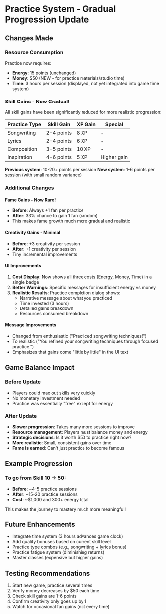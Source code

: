 # Practice System - Gradual Progression Update

## Changes Made

### Resource Consumption
Practice now requires:
- **Energy**: 15 points (unchanged)
- **Money**: $50 (NEW - for practice materials/studio time)
- **Time**: 3 hours per session (displayed, not yet integrated into game time system)

### Skill Gains - Now Gradual!
All skill gains have been significantly reduced for more realistic progression:

| Practice Type | Skill Gain | XP Gain | Special |
|--------------|------------|---------|---------|
| Songwriting  | 2-4 points | 8 XP    | -       |
| Lyrics       | 2-4 points | 6 XP    | -       |
| Composition  | 3-5 points | 10 XP   | -       |
| Inspiration  | 4-6 points | 5 XP    | Higher gain |

**Previous system**: 10-20+ points per session
**New system**: 1-6 points per session (with small random variance)

### Additional Changes

#### Fame Gains - Now Rare!
- **Before**: Always +1 fan per practice
- **After**: 33% chance to gain 1 fan (random)
- This makes fame growth much more gradual and realistic

#### Creativity Gains - Minimal
- **Before**: +3 creativity per session
- **After**: +1 creativity per session
- Tiny incremental improvements

#### UI Improvements
1. **Cost Display**: Now shows all three costs (Energy, Money, Time) in a single badge
2. **Better Warnings**: Specific messages for insufficient energy vs money
3. **Realistic Results**: Practice completion dialog shows:
   - Narrative message about what you practiced
   - Time invested (3 hours)
   - Detailed gains breakdown
   - Resources consumed breakdown

#### Message Improvements
- Changed from enthusiastic ("Practiced songwriting techniques!")
- To realistic ("You refined your songwriting techniques through focused practice.")
- Emphasizes that gains come "little by little" in the UI text

## Game Balance Impact

### Before Update
- Players could max out skills very quickly
- No monetary investment needed
- Practice was essentially "free" except for energy

### After Update
- **Slower progression**: Takes many more sessions to improve
- **Resource management**: Players must balance money and energy
- **Strategic decisions**: Is it worth $50 to practice right now?
- **More realistic**: Small, consistent gains over time
- **Fame is earned**: Can't just practice to become famous

## Example Progression

### To go from Skill 10 → 50:
- **Before**: ~4-5 practice sessions
- **After**: ~15-20 practice sessions
- **Cost**: ~$1,000 and 300+ energy total

This makes the journey to mastery much more meaningful!

## Future Enhancements
- Integrate time system (3 hours advances game clock)
- Add quality bonuses based on current skill level
- Practice type combos (e.g., songwriting + lyrics bonus)
- Practice fatigue system (diminishing returns)
- Master classes (expensive but higher gains)

## Testing Recommendations
1. Start new game, practice several times
2. Verify money decreases by $50 each time
3. Check skill gains are 1-6 points
4. Confirm creativity only goes up by 1
5. Watch for occasional fan gains (not every time)
